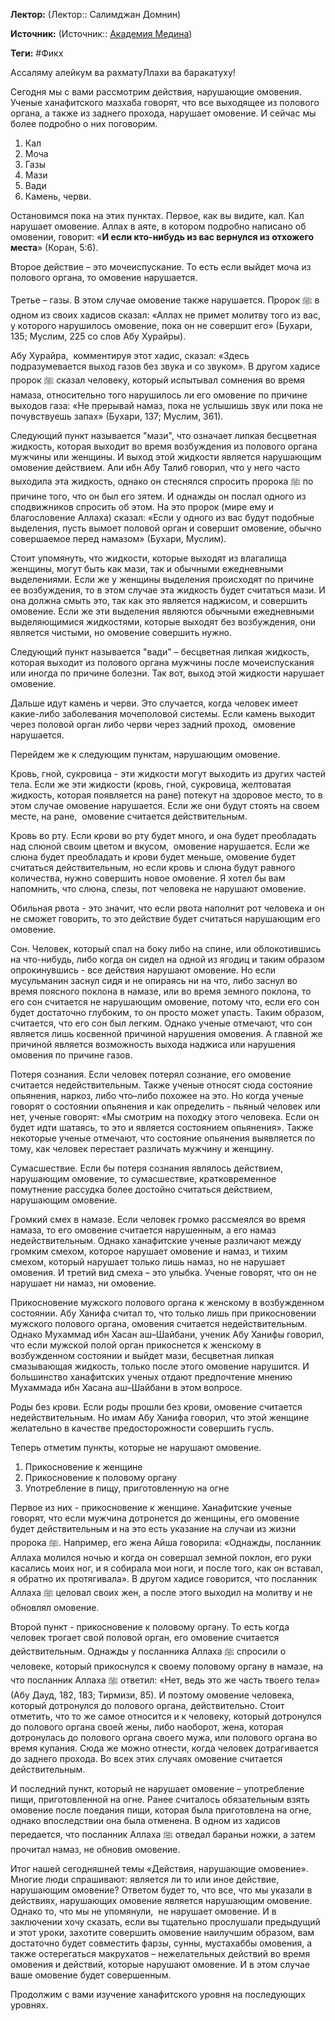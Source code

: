 **Лектор:** (Лектор:: Салимджан Домнин)

**Источник:** (Источник:: [Академия Медина](https://web.medinaschool.org/school/))

**Теги:** #Фикх

Ассаляму алейкум ва рахматуЛлахи ва баракатуху!


Сегодня мы с вами рассмотрим действия, нарушающие омовения. Ученые ханафитского мазхаба говорят, что все выходящее из полового органа, а также из заднего прохода, нарушает омовение. И сейчас мы более подробно о них поговорим.


1. Кал
2. Моча
3. Газы
4. Мази
5. Вади
6. Камень, черви.


Остановимся пока на этих пунктах. Первое, как вы видите, кал. Кал нарушает омовение. Аллах в аяте, в котором подробно написано об омовении, говорит: «**И если кто-нибудь из вас вернулся из отхожего места**» (Коран, 5:6).


Второе действие – это мочеиспускание. То есть если выйдет моча из полового органа, то омовение нарушается.


Третье – газы. В этом случае омовение также нарушается. Пророк ﷺ в одном из своих хадисов сказал: «Аллах не примет молитву того из вас, у которого нарушилось омовение, пока он не совершит его» (Бухари, 135; Муслим, 225 со слов Абу Хурайры).


Абу Хурайра,  комментируя этот хадис, сказал: «Здесь подразумевается выход газов без звука и со звуком». В другом хадисе пророк ﷺ сказал человеку, который испытывал сомнения во время намаза, относительно того нарушилось ли его омовение по причине выходов газа: «Не прерывай намаз, пока не услышишь звук или пока не почувствуешь запах» (Бухари, 137; Муслим, 361).


Следующий пункт называется "мази", что означает липкая бесцветная жидкость, которая выходит во время возбуждения из полового органа мужчины или женщины. И выход этой жидкости является нарушающим омовение действием. Али ибн Абу Талиб говорил, что у него часто выходила эта жидкость, однако он стеснялся спросить пророка ﷺ по причине того, что он был его зятем. И однажды он послал одного из сподвижников спросить об этом. На это пророк (мире ему и благословение Аллаха) сказал: «Если у одного из вас будут подобные выделения, пусть вымоет половой орган и совершит омовение, обычно совершаемое перед намазом» (Бухари, Муслим).


Стоит упомянуть, что жидкости, которые выходят из влагалища женщины, могут быть как мази, так и обычными ежедневными выделениями. Если же у женщины выделения происходят по причине ее возбуждения, то в этом случае эта жидкость будет считаться мази. И она должна смыть это, так как это является наджисом, и совершить омовение. Если же эти выделения являются обычными ежедневными выделяющимися жидкостями, которые выходят без возбуждения, они является чистыми, но омовение совершить нужно.


Следующий пункт называется "вади" – бесцветная липкая жидкость, которая выходит из полового органа мужчины после мочеиспускания или иногда по причине болезни. Так вот, выход этой жидкости нарушает омовение.


Дальше идут камень и черви. Это случается, когда человек имеет какие-либо заболевания мочеполовой системы. Если камень выходит через половой орган либо черви через задний проход,  омовение нарушается.


Перейдем же к следующим пунктам, нарушающим омовение.


Кровь, гной, сукровица - эти жидкости могут выходить из других частей тела. Если же эти жидкости (кровь, гной, сукровица, желтоватая жидкость, которая появляется на ране) потекут на здоровое место, то в этом случае омовение нарушается. Если же они будут стоять на своем месте, на ране,  омовение считается действительным.


Кровь во рту. Если крови во рту будет много, и она будет преобладать над слюной своим цветом и вкусом,  омовение нарушается. Если же слюна будет преобладать и крови будет меньше, омовение будет считаться действительным, но если кровь и слюна будут равного количества, нужно совершить новое омовение. Я хотел бы вам напомнить, что слюна, слезы, пот человека не нарушают омовение.


Обильная рвота - это значит, что если рвота наполнит рот человека и он не сможет говорить, то это действие будет считаться нарушающим его омовение.


Сон. Человек, который спал на боку либо на спине, или облокотившись на что-нибудь, либо когда он сидел на одной из ягодиц и таким образом опрокинувшись - все действия нарушают омовение. Но если мусульманин заснул сидя и не опираясь ни на что, либо заснул во время поясного поклона в намазе, или во время земного поклона, то его сон считается не нарушающим омовение, потому что, если его сон будет достаточно глубоким, то он просто может упасть. Таким образом, считается, что его сон был легким. Однако ученые отмечают, что сон является лишь косвенной причиной нарушения омовения. А главной же причиной является возможность выхода наджиса или нарушения омовения по причине газов.


Потеря сознания. Если человек потерял сознание, его омовение считается недействительным. Также ученые относят сюда состояние опьянения, наркоз, либо что–либо похожее на это. Но когда ученые говорят о состоянии опьянения и как определить - пьяный человек или нет, ученые говорят: «Мы смотрим на походку этого человека. Если он будет идти шатаясь, то это и является состоянием опьянения». Также некоторые ученые отмечают, что состояние опьянения выявляется по тому, как человек перестает различать мужчину и женщину.


Сумасшествие. Если бы потеря сознания являлось действием, нарушающим омовение, то сумасшествие, кратковременное помутнение рассудка более достойно считаться действием, нарушающим омовение.


Громкий смех в намазе. Если человек громко рассмеялся во время намаза, то его омовение считается нарушенным, а его намаз недействительным. Однако ханафитские ученые различают между громким смехом, которое нарушает омовение и намаз, и тихим смехом, который нарушает только лишь намаз, но не нарушает омовения. И третий вид смеха – это улыбка. Ученые говорят, что он не нарушает ни намаз, ни омовение.


Прикосновение мужского полового органа к женскому в возбужденном состоянии. Абу Ханифа считал то, что только лишь при прикосновении мужского полового органа, омовения считается недействительным. Однако Мухаммад ибн Хасан аш–Шайбани, ученик Абу Ханифы говорил, что если мужской полой орган прикоснется к женскому в возбужденном состоянии и выйдет мази, бесцветная липкая смазывающая жидкость, только после этого омовение нарушится. И большинство ханафитских ученых отдают предпочтение мнению Мухаммада ибн Хасана аш–Шайбани в этом вопросе.


Роды без крови. Если роды прошли без крови, омовение считается недействительным. Но имам Абу Ханифа говорил, что этой женщине желательно в качестве предосторожности совершить гусль.


Теперь отметим пункты, которые не нарушают омовение.


1. Прикосновение к женщине
2. Прикосновение к половому органу
3. Употребление в пищу, приготовленную на огне


Первое из них - прикосновение к женщине. Ханафитские ученые говорят, что если мужчина дотронется до женщины, его омовение будет действительным и на это есть указание на случаи из жизни пророка ﷺ. Например, его жена Айша говорила: «Однажды, посланник Аллаха молился ночью и когда он совершал земной поклон, его руки касались моих ног, и я собирала мои ноги, и после того, как он вставал, я обратно их протягивала». В другом хадисе говорится, что посланник Аллаха ﷺ целовал своих жен, а после этого выходил на молитву и не обновлял омовение.


Второй пункт - прикосновение к половому органу. То есть когда человек трогает свой половой орган, его омовение считается действительным. Однажды у посланника Аллаха ﷺ спросили о человеке, который прикоснулся к своему половому органу в намазе, на что посланник Аллаха ﷺ ответил: «Нет, ведь это же часть твоего тела» (Абу Дауд, 182, 183; Тирмизи, 85). И поэтому омовение человека, который дотронулся до полового органа, действительно. Стоит отметить, что то же самое относится и к человеку, который дотронулся до полового органа своей жены, либо наоборот, жена, которая дотронулась до полового органа своего мужа, или полового органа во время купания. Сюда же можно отнести, когда человек дотрагивается до заднего прохода. Во всех этих случаях омовение считается действительным.


И последний пункт, который не нарушает омовение – употребление пищи, приготовленной на огне. Ранее считалось обязательным взять омовение после поедания пищи, которая была приготовлена на огне, однако впоследствии она была отменена. В одном из хадисов передается, что посланник Аллаха ﷺ отведал бараньи ножки, а затем прочитал намаз, не обновив омовение.


Итог нашей сегодняшней темы «Действия, нарушающие омовение».  Многие люди спрашивают: является ли то или иное действие, нарушающим омовение? Ответом будет то, что все, что мы указали в действиях, нарушающих омовение является нарушающим омовение. Однако то, что мы не упомянули,  не нарушает омовение. И в заключении хочу сказать, если вы тщательно прослушали предыдущий и этот уроки, захотите совершить омовение наилучшим образом, вам достаточно будет совместить фарзы, сунны, мустахаббы омовения, а также остерегаться макрухатов – нежелательных действий во время омовения и действий, которые нарушают омовение. И в этом случае ваше омовение будет совершенным.


Продолжим с вами изучение ханафитского уровня на последующих уровнях.

